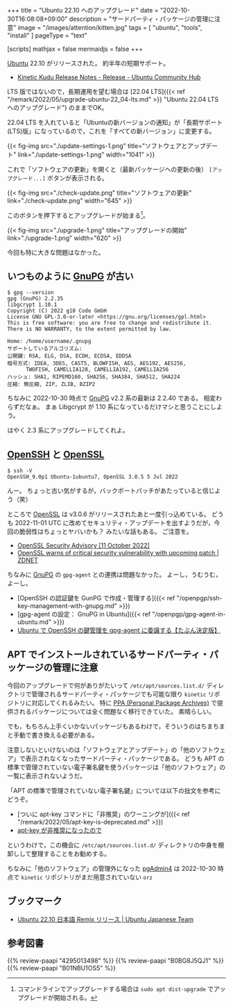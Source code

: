 +++
title = "Ubuntu 22.10 へのアップグレード"
date =  "2022-10-30T16:08:08+09:00"
description = "サードパーティ・パッケージの管理に注意"
image = "/images/attention/kitten.jpg"
tags = [ "ubuntu", "tools", "install" ]
pageType = "text"

[scripts]
  mathjax = false
  mermaidjs = false
+++

[Ubuntu] 22.10 がリリースされた。
約半年の短期サポート。

- [Kinetic Kudu Release Notes - Release - Ubuntu Community Hub](https://discourse.ubuntu.com/t/kinetic-kudu-release-notes/27976)

LTS 版ではないので，長期運用を望む場合は [22.04 LTS]({{< ref "/remark/2022/05/upgrade-ubuntu-22_04-lts.md" >}} "Ubuntu 22.04 LTS へのアップグレード") のままでOK。

22.04 LTS を入れていると「Ubuntuの新バージョンの通知」が「長期サポート(LTS)版」になっているので，これを「すべての新バージョン」に変更する。

{{< fig-img src="./update-settings-1.png" title="ソフトウェアとアップデート" link="./update-settings-1.png" width="1041" >}}

これで「ソフトウェアの更新」を開くと（最新パッケージへの更新の後） `[アップグレード...]` ボタンが表示される。

{{< fig-img src="./check-update.png" title="ソフトウェアの更新" link="./check-update.png" width="645" >}}

このボタンを押下するとアップグレードが始まる[^cmd1]。

[^cmd1]: コマンドラインでアップグレードする場合は `sudo apt dist-upgrade` でアップグレードが開始される。

{{< fig-img src="./upgrade-1.png" title="アップグレードの開始" link="./upgrade-1.png" width="620" >}}

今回も特に大きな問題はなかった。

## いつものように [GnuPG] が古い

```text
$ gpg --version
gpg (GnuPG) 2.2.35
libgcrypt 1.10.1
Copyright (C) 2022 g10 Code GmbH
License GNU GPL-3.0-or-later <https://gnu.org/licenses/gpl.html>
This is free software: you are free to change and redistribute it.
There is NO WARRANTY, to the extent permitted by law.

Home: /home/username/.gnupg
サポートしているアルゴリズム:
公開鍵: RSA, ELG, DSA, ECDH, ECDSA, EDDSA
暗号方式: IDEA, 3DES, CAST5, BLOWFISH, AES, AES192, AES256,
      TWOFISH, CAMELLIA128, CAMELLIA192, CAMELLIA256
ハッシュ: SHA1, RIPEMD160, SHA256, SHA384, SHA512, SHA224
圧縮: 無圧縮, ZIP, ZLIB, BZIP2
```

ちなみに 2022-10-30 時点で [GnuPG] v2.2 系の最新は 2.2.40 である。
相変わらずだなぁ。
まぁ Libgcrypt が 1.10 系になっているだけマシと思うことにしよう。

はやく 2.3 系にアップグレードしてくれよ。

## [OpenSSH] と [OpenSSL]

```text
$ ssh -V
OpenSSH_9.0p1 Ubuntu-1ubuntu7, OpenSSL 3.0.5 5 Jul 2022
```

んー。
ちょっと古い気がするが，バックポートパッチがあたっていると信じよう（笑）

ところで [OpenSSL] は v3.0.6 がリリースされたあと一度引っ込めている。
どうも 2022-11-01 UTC に改めてセキュリティ・アップデートを出すようだが，今回の脆弱性はちょっとヤバいかも？ みたいな話もある。
ご注意を。

- [OpenSSL Security Advisory [11 October 2022]](https://www.openssl.org/news/secadv/20221011.txt)
- [OpenSSL warns of critical security vulnerability with upcoming patch | ZDNET](https://www.zdnet.com/article/openssl-warns-of-critical-security-vulnerability-with-upcoming-patch/)

ちなみに [GnuPG] の `gpg-agent` との連携は問題なかった。
よーし，うむうむ，よーし。

- [OpenSSH の認証鍵を GunPG で作成・管理する]({{< ref "/openpgp/ssh-key-management-with-gnupg.md" >}})
- [gpg-agent の設定： GnuPG in Ubuntu]({{< ref "/openpgp/gpg-agent-in-ubuntu.md" >}})
- [Ubuntu で OpenSSH の鍵管理を gpg-agent に委譲する【たぶん決定版】](https://zenn.dev/spiegel/articles/20210109-gpg-agent)

## APT でインストールされているサードパーティ・パッケージの管理に注意

今回のアップグレードで何がありがたいって `/etc/apt/sources.list.d/` ディレクトリで管理されるサードパーティ・パッケージでも可能な限り `kinetic` リポジトリに対応してくれるみたい。
特に [PPA (Personal Package Archives)][PPA] で提供されるパッケージについては全く問題なく移行できていた。
素晴らしい。

でも，もちろん上手くいかないパッケージもあるわけで，そういうのはちまちまと手動で書き換える必要がある。

注意しないといけないのは「ソフトウェアとアップデート」の「他のソフトウェア」で表示されなくなったサードパーティ・パッケージである。
どうも APT の標準で管理されていない電子署名鍵を使うパッケージは「他のソフトウェア」の一覧に表示されないようだ。

「APT の標準で管理されていない電子署名鍵」については以下の拙文を参考にどうぞ。

- [ついに apt-key コマンドに「非推奨」のワーニングが]({{< ref "/remark/2022/05/apt-key-is-deprecated.md" >}})
- [apt-key が非推奨になったので](https://zenn.dev/spiegel/articles/20220508-apt-key-is-deprecated)

というわけで，この機会に `/etc/apt/sources.list.d/` ディレクトリの中身を棚卸しして整理することをお勧めする。

ちなみに「他のソフトウェア」の管理外になった [pgAdmin4] は 2022-10-30 時点で `kinetic` リポジトリがまだ用意されていない `orz`

## ブックマーク

- [Ubuntu 22.10 日本語 Remix リリース | Ubuntu Japanese Team](ubuntu2210-ja-remix)

[Ubuntu]: https://www.ubuntu.com/ "The leading operating system for PCs, IoT devices, servers and the cloud | Ubuntu"
[KeePassXC]: https://keepassxc.org/ "KeePassXC Password Manager"
[pgAdmin4]: https://www.pgadmin.org/ "pgAdmin - PostgreSQL Tools"
[GnuPG]: https://gnupg.org/ "The GNU Privacy Guard"
[Node.js]: https://nodejs.org/
[OpenSSL]: https://www.openssl.org/
[OpenSSH]: https://www.openssh.com/
[Docker]: https://www.docker.com/ "Empowering App Development for Developers | Docker"
[gpgpdump]: https://github.com/goark/gpgpdump "goark/gpgpdump: OpenPGP packet visualizer"
[PPA]: https://launchpad.net/ubuntu/+ppas "Personal Package Archives : Ubuntu"

## 参考図書

{{% review-paapi "4295013498" %}} <!-- Linuxシステムの仕組み -->
{{% review-paapi "B0BG8J5QJ1" %}} <!-- ［試して理解］Linuxのしくみ 増補改訂版 -->
{{% review-paapi "B01NBU1OS5" %}} <!-- シリコンパワー USBメモリ 32GB USB3.1 -->
